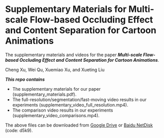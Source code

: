 # Supplementary Materials for Multi-scale Flow-based Occluding Effect and Content Separation for Cartoon Animations
The supplementary materials and videos for the paper ***Multi-scale Flow-based Occluding Effect and
Content Separation for Cartoon Animations***.

Cheng Xu, Wei Qu, Xuemiao Xu, and Xueting Liu

***This repo contains***
* The supplementary materials for our paper (supplementary_materials.pdf).
* The full-resolution/segmentation/fast-moving video results in our experiments (supplementary_video_full_resolution.mp4).
* The comparison video results in our experiments (supplementary_video_comparisons.mp4).

The above files can be downloaded from [Google Drive](https://drive.google.com/drive/folders/1dIjD1I8DsbrufvmbUv6np7MKfBjLsT97?usp=sharing) or [Baidu NetDisk](https://pan.baidu.com/s/1q1Ln36lEl3Uin6y60pAa6Q) (code: d5k9).
